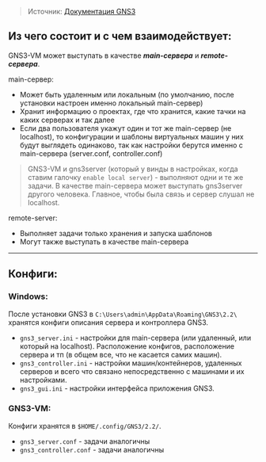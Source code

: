 > Источник: [Документация GNS3](https://docs.gns3.com/docs/using-gns3/administration/gns3-server-configuration-file/)

## Из чего состоит и с чем взаимодействует:

GNS3-VM может выступать в качестве ___main-сервера___ и ___remote-сервера___.

main-сервер:
 - Может быть удаленным или локальным (по умолчанию, после установки настроен именно локальный main-сервер)
 - Хранит информацию о проектах, где что хранится, какие тачки на каких серверах и так далее
 - Если два пользователя укажут один и тот же main-сервер (не localhost), то конфигурации и шаблоны виртуальных машин у них будут выглядеть одинаково, так как настройки берутся именно с main-сервера (server.conf, controller.conf)

> GNS3-VM и gns3server (который у винды в настройках, когда ставим галочку `enable local server`) - выполняют одни и те же задачи. В качестве main-сервера может выступать gns3server другого человека. Главное, чтобы была связь и сервер слушал не localhost.

remote-server:
 - Выполняет задачи только хранения и запуска шаблонов
 - Могут также выступать в качестве main-сервера

---

## Конфиги:

### Windows:

После установки GNS3 в `C:\Users\admin\AppData\Roaming\GNS3\2.2\` хранятся конфиги описания сервера и контроллера GNS3.
 - `gns3_server.ini` - настройки для main-сервера (или удаленный, или который на localhost). Расположение конфигов, расположение сервера и тп (в общем все, что не касается самих машин).
 - `gns3_controller.ini` - настройки машин/контейнеров, удаленных серверов и всего что связано непосредственно с машинами и их настройками.
 - `gns3_gui.ini` - настройки интерфейса приложения GNS3.


### GNS3-VM:

Конфиги хранятся в `$HOME/.config/GNS3/2.2/`.
 - `gns3_server.conf` - задачи аналогичны
 - `gns3_controller.conf` - задачи аналогичны
